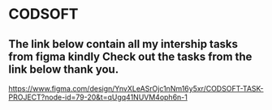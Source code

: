 # CODSOFT
## The link below contain all my intership tasks from figma kindly Check out the tasks from the link below thank you.
https://www.figma.com/design/YnvXLeASrOjc1nNm16y5xr/CODSOFT-TASK-PROJECT?node-id=79-20&t=qUgq41NUVM4oph6n-1
